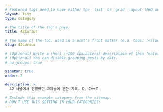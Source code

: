 ```yaml
---
# Featured tags need to have either the `list` or `grid` layout (PRO only).
layout: list
type: category

# The title of the tag's page.
title: 42Cursus

# The name of the tag, used in a post's front matter (e.g. tags: [<slug>]).
slug: 42cursus

# (Optional) Write a short (~150 characters) description of this featured tag.
# (Optional) You can disable grouping posts by date.
# no_groups: true

sidebar: true
order: 2

description: >
  42 서울에서 진행했던 과제들에 관한 기록. C, C++로 

# Exclude this example category from the sitemap.
# DON'T USE THIS SETTING IN YOUR CATEGORIES!
---
```

